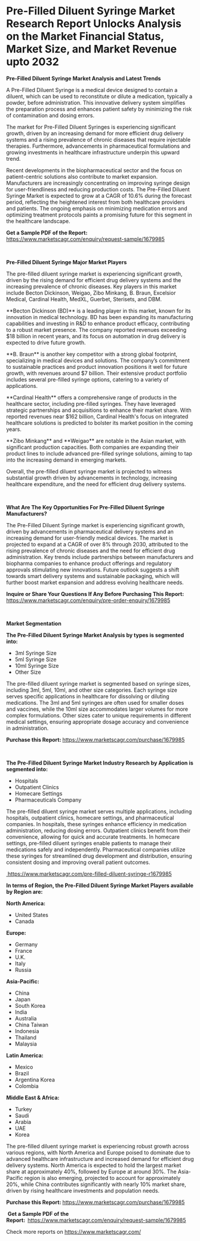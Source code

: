 <p><h1>Pre-Filled Diluent Syringe Market Research Report Unlocks Analysis on the Market Financial Status, Market Size, and Market Revenue upto 2032</h1></p><p><strong>Pre-Filled Diluent Syringe Market Analysis and Latest Trends</strong></p>
<p><p>A Pre-Filled Diluent Syringe is a medical device designed to contain a diluent, which can be used to reconstitute or dilute a medication, typically a powder, before administration. This innovative delivery system simplifies the preparation process and enhances patient safety by minimizing the risk of contamination and dosing errors. </p><p>The market for Pre-Filled Diluent Syringes is experiencing significant growth, driven by an increasing demand for more efficient drug delivery systems and a rising prevalence of chronic diseases that require injectable therapies. Furthermore, advancements in pharmaceutical formulations and growing investments in healthcare infrastructure underpin this upward trend. </p><p>Recent developments in the biopharmaceutical sector and the focus on patient-centric solutions also contribute to market expansion. Manufacturers are increasingly concentrating on improving syringe design for user-friendliness and reducing production costs. The Pre-Filled Diluent Syringe Market is expected to grow at a CAGR of 10.6% during the forecast period, reflecting the heightened interest from both healthcare providers and patients. The ongoing emphasis on minimizing medication errors and optimizing treatment protocols paints a promising future for this segment in the healthcare landscape.</p></p>
<p><strong>Get a Sample PDF of the Report:&nbsp;</strong> <a href="https://www.marketscagr.com/enquiry/request-sample/1679985?utm_campaign=2454&utm_medium=2&utm_source=Github&utm_content=ia&utm_term=25032025&utm_id=pre-filled-diluent-syringe">https://www.marketscagr.com/enquiry/request-sample/1679985</a></p>
<p>&nbsp;</p>
<p><strong>Pre-Filled Diluent Syringe Major Market Players</strong></p>
<p><p>The pre-filled diluent syringe market is experiencing significant growth, driven by the rising demand for efficient drug delivery systems and the increasing prevalence of chronic diseases. Key players in this market include Becton Dickinson, Weigao, Zibo Minkang, B. Braun, Excelsior Medical, Cardinal Health, MedXL, Guerbet, Sterisets, and DBM.</p><p>**Becton Dickinson (BD)** is a leading player in this market, known for its innovation in medical technology. BD has been expanding its manufacturing capabilities and investing in R&D to enhance product efficacy, contributing to a robust market presence. The company reported revenues exceeding $18 billion in recent years, and its focus on automation in drug delivery is expected to drive future growth.</p><p>**B. Braun** is another key competitor with a strong global footprint, specializing in medical devices and solutions. The company’s commitment to sustainable practices and product innovation positions it well for future growth, with revenues around $7 billion. Their extensive product portfolio includes several pre-filled syringe options, catering to a variety of applications.</p><p>**Cardinal Health** offers a comprehensive range of products in the healthcare sector, including pre-filled syringes. They have leveraged strategic partnerships and acquisitions to enhance their market share. With reported revenues near $162 billion, Cardinal Health's focus on integrated healthcare solutions is predicted to bolster its market position in the coming years.</p><p>**Zibo Minkang** and **Weigao** are notable in the Asian market, with significant production capacities. Both companies are expanding their product lines to include advanced pre-filled syringe solutions, aiming to tap into the increasing demand in emerging markets.</p><p>Overall, the pre-filled diluent syringe market is projected to witness substantial growth driven by advancements in technology, increasing healthcare expenditure, and the need for efficient drug delivery systems.</p></p>
<p>&nbsp;</p>
<p><strong>What Are The Key Opportunities For Pre-Filled Diluent Syringe Manufacturers?</strong></p>
<p><p>The Pre-Filled Diluent Syringe market is experiencing significant growth, driven by advancements in pharmaceutical delivery systems and an increasing demand for user-friendly medical devices. The market is projected to expand at a CAGR of over 8% through 2030, attributed to the rising prevalence of chronic diseases and the need for efficient drug administration. Key trends include partnerships between manufacturers and biopharma companies to enhance product offerings and regulatory approvals stimulating new innovations. Future outlook suggests a shift towards smart delivery systems and sustainable packaging, which will further boost market expansion and address evolving healthcare needs.</p></p>
<p><strong>Inquire or Share Your Questions If Any Before Purchasing This Report:</strong> <a href="https://www.marketscagr.com/enquiry/pre-order-enquiry/1679985?utm_campaign=2454&utm_medium=2&utm_source=Github&utm_content=ia&utm_term=25032025&utm_id=pre-filled-diluent-syringe">https://www.marketscagr.com/enquiry/pre-order-enquiry/1679985</a></p>
<p>&nbsp;</p>
<p><strong>Market Segmentation</strong></p>
<p><strong>The Pre-Filled Diluent Syringe Market Analysis by types is segmented into:</strong></p>
<p><ul><li>3ml Syringe Size</li><li>5ml Syringe Size</li><li>10ml Syringe Size</li><li>Other Size</li></ul></p>
<p><p>The pre-filled diluent syringe market is segmented based on syringe sizes, including 3ml, 5ml, 10ml, and other size categories. Each syringe size serves specific applications in healthcare for dissolving or diluting medications. The 3ml and 5ml syringes are often used for smaller doses and vaccines, while the 10ml size accommodates larger volumes for more complex formulations. Other sizes cater to unique requirements in different medical settings, ensuring appropriate dosage accuracy and convenience in administration.</p></p>
<p><strong>Purchase this Report:&nbsp;</strong><a href="https://www.marketscagr.com/purchase/1679985?utm_campaign=2454&utm_medium=2&utm_source=Github&utm_content=ia&utm_term=25032025&utm_id=pre-filled-diluent-syringe">https://www.marketscagr.com/purchase/1679985</a></p>
<p>&nbsp;</p>
<p><strong>The Pre-Filled Diluent Syringe Market Industry Research by Application is segmented into:</strong></p>
<p><ul><li>Hospitals</li><li>Outpatient Clinics</li><li>Homecare Settings</li><li>Pharmaceuticals Company</li></ul></p>
<p><p>The pre-filled diluent syringe market serves multiple applications, including hospitals, outpatient clinics, homecare settings, and pharmaceutical companies. In hospitals, these syringes enhance efficiency in medication administration, reducing dosing errors. Outpatient clinics benefit from their convenience, allowing for quick and accurate treatments. In homecare settings, pre-filled diluent syringes enable patients to manage their medications safely and independently. Pharmaceutical companies utilize these syringes for streamlined drug development and distribution, ensuring consistent dosing and improving overall patient outcomes.</p></p>
<p><a href="https://www.marketscagr.com/pre-filled-diluent-syringe-r1679985?utm_campaign=2454&utm_medium=2&utm_source=Github&utm_content=ia&utm_term=25032025&utm_id=pre-filled-diluent-syringe">&nbsp;https://www.marketscagr.com/pre-filled-diluent-syringe-r1679985</a></p>
<p><strong>In terms of Region, the Pre-Filled Diluent Syringe Market Players available by Region are:</strong></p>
<p>
    <p> <strong> North America: </strong>
        <ul>
            <li>United States</li>
            <li>Canada</li>
        </ul>
        </p> 
    <p> <strong> Europe: </strong>
        <ul>
            <li>Germany</li>
            <li>France</li>
            <li>U.K.</li>
            <li>Italy</li>
            <li>Russia</li>
        </ul>
        </p> 
    <p> <strong> Asia-Pacific: </strong>
        <ul>
            <li>China</li>
            <li>Japan</li>
            <li>South Korea</li>
            <li>India</li>
            <li>Australia</li>
            <li>China Taiwan</li>
            <li>Indonesia</li>
            <li>Thailand</li>
            <li>Malaysia</li>
        </ul>
        </p> 
    <p> <strong> Latin America: </strong>
        <ul>
            <li>Mexico</li>
            <li>Brazil</li>
            <li>Argentina Korea</li>
            <li>Colombia</li>
        </ul>
        </p> 
    <p> <strong> Middle East & Africa: </strong>
        <ul>
            <li>Turkey</li>
            <li>Saudi</li>
            <li>Arabia</li>
            <li>UAE</li>
            <li>Korea</li>
        </ul>
    </p>
    </p>
<p><p>The pre-filled diluent syringe market is experiencing robust growth across various regions, with North America and Europe poised to dominate due to advanced healthcare infrastructure and increased demand for efficient drug delivery systems. North America is expected to hold the largest market share at approximately 40%, followed by Europe at around 30%. The Asia-Pacific region is also emerging, projected to account for approximately 20%, while China contributes significantly with nearly 10% market share, driven by rising healthcare investments and population needs.</p></p>
<p><strong>Purchase this Report: </strong><a href="https://www.marketscagr.com/purchase/1679985?utm_campaign=2454&utm_medium=2&utm_source=Github&utm_content=ia&utm_term=25032025&utm_id=pre-filled-diluent-syringe">https://www.marketscagr.com/purchase/1679985</a></p>
<p>&nbsp;<strong>Get a Sample PDF of the Report:&nbsp;&nbsp;</strong><a href="https://www.marketscagr.com/enquiry/request-sample/1679985?utm_campaign=2454&utm_medium=2&utm_source=Github&utm_content=ia&utm_term=25032025&utm_id=pre-filled-diluent-syringe">https://www.marketscagr.com/enquiry/request-sample/1679985</a></p>
<p><strong></strong></p>
<p>Check more reports on <a href="https://www.marketscagr.com/?utm_campaign=2454&utm_medium=2&utm_source=Github&utm_content=ia&utm_term=25032025&utm_id=pre-filled-diluent-syringe">https://www.marketscagr.com/</a></p>